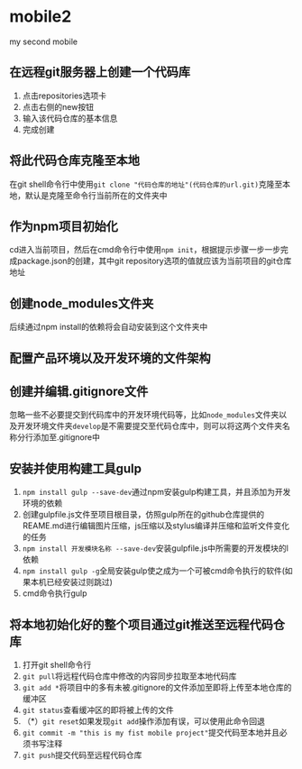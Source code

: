 # mobile2
my second mobile

## 在远程git服务器上创建一个代码库

1. 点击repositories选项卡
2. 点击右侧的new按钮
3. 输入该代码仓库的基本信息
4. 完成创建

## 将此代码仓库克隆至本地

在git shell命令行中使用`git clone "代码仓库的地址"(代码仓库的url.git)`克隆至本地，默认是克隆至命令行当前所在的文件夹中

## 作为npm项目初始化

cd进入当前项目，然后在cmd命令行中使用`npm init`，根据提示步骤一步一步完成package.json的创建，其中git repository选项的值就应该为当前项目的git仓库地址

## 创建node_modules文件夹

后续通过npm install的依赖将会自动安装到这个文件夹中

## 配置产品环境以及开发环境的文件架构

## 创建并编辑.gitignore文件

忽略一些不必要提交到代码库中的开发环境代码等，比如`node_modules`文件夹以及开发环境文件夹`develop`是不需要提交至代码仓库中，则可以将这两个文件夹名称分行添加至.gitignore中

## 安装并使用构建工具gulp

1. `npm install gulp --save-dev`通过npm安装gulp构建工具，并且添加为开发环境的依赖
2. 创建gulpfile.js文件至项目根目录，仿照gulp所在的github仓库提供的REAME.md进行编辑图片压缩，js压缩以及stylus编译并压缩和监听文件变化的任务
3. `npm install 开发模块名称 --save-dev`安装gulpfile.js中所需要的开发模块的l依赖
4. `npm install gulp -g`全局安装gulp使之成为一个可被cmd命令执行的软件(如果本机已经安装过则跳过)
5. cmd命令执行gulp

## 将本地初始化好的整个项目通过git推送至远程代码仓库

1. 打开git shell命令行
2. `git pull`将远程代码仓库中修改的内容同步拉取至本地代码库
3. `git add *`将项目中的多有未被.gitignore的文件添加至即将上传至本地仓库的缓冲区
4. `git status`查看缓冲区的即将被上传的文件
5. （\*）`git reset`如果发现`git add`操作添加有误，可以使用此命令回退
6. `git commit -m "this is my fist mobile project"`提交代码至本地并且必须书写注释
7. `git push`提交代码至远程代码仓库
